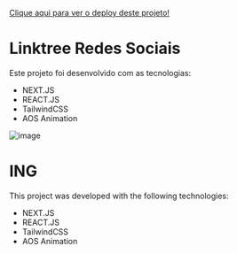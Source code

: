 <a href="https://linktreedevgg.vercel.app/">Clique aqui para ver o deploy deste projeto!</a>

<h1>Linktree Redes Sociais</h1>

<p>Este projeto foi desenvolvido com as tecnologias:</p>

<ul>
  <li>NEXT.JS</li>
  <li>REACT.JS</li>
  <li>TailwindCSS</li>
  <li>AOS Animation</li>
</ul>

![image](https://github.com/user-attachments/assets/bad2e190-7ced-4fbc-8ab8-45b03717c2e0)


<h1>ING</h1>

<p>This project was developed with the following technologies:</p>

<ul>
  <li>NEXT.JS</li>
  <li>REACT.JS</li>
  <li>TailwindCSS</li>
  <li>AOS Animation</li>
</ul>
